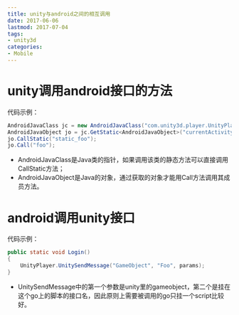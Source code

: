 ```yaml
---
title: unity与android之间的相互调用
date: 2017-06-06
lastmod: 2017-07-04
tags:
- unity3d
categories:
- Mobile
---
```


# unity调用android接口的方法
代码示例：

```csharp
AndroidJavaClass jc = new AndroidJavaClass("com.unity3d.player.UnityPlayer");
AndroidJavaObject jo = jc.GetStatic<AndroidJavaObject>("currentActivity");
jo.CallStatic("static_foo");
jo.Call("foo");
```

* AndroidJavaClass是Java类的指针，如果调用该类的静态方法可以直接调用CallStatic方法；
* AndroidJavaObject是Java的对象，通过获取的对象才能用Call方法调用其成员方法。

# android调用unity接口
代码示例：

```java
public static void Login()
{
	UnityPlayer.UnitySendMessage("GameObject", "Foo", params);
}
```

* UnitySendMessage中的第一个参数是unity里的gameobject，第二个是挂在这个go上的脚本的接口名，因此原则上需要被调用的go只挂一个script比较好。